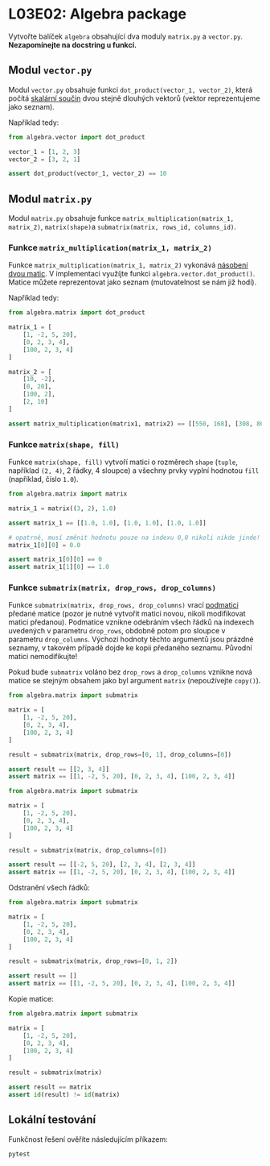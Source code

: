 # L03E02: Algebra package
Vytvořte balíček `algebra` obsahující dva moduly `matrix.py` a `vector.py`. **Nezapomínejte na docstring u funkcí.**

## Modul `vector.py`
Modul `vector.py` obsahuje funkci `dot_product(vector_1, vector_2)`, která počítá [skalární součin](https://www.matweb.cz/skalarni-soucin) dvou stejně dlouhých vektorů (vektor reprezentujeme jako seznam).

Například tedy:

```python
from algebra.vector import dot_product

vector_1 = [1, 2, 3]
vector_2 = [3, 2, 1]

assert dot_product(vector_1, vector_2) == 10
```

## Modul `matrix.py`
Modul `matrix.py` obsahuje funkce `matrix_multiplication(matrix_1, matrix_2)`, `matrix(shape)`a `submatrix(matrix, rows_id, columns_id)`.

### Funkce `matrix_multiplication(matrix_1, matrix_2)`
Funkce `matrix_multiplication(matrix_1, matrix_2)` vykonává [násobení dvou matic](https://cs.wikipedia.org/wiki/Násoben%C3%AD_matic). V implementaci využíjte funkci `algebra.vector.dot_product()`. Matice můžete reprezentovat jako seznam (mutovatelnost se nám již hodí).

Například tedy:

```python
from algebra.matrix import dot_product

matrix_1 = [
    [1, -2, 5, 20],
    [0, 2, 3, 4],
    [100, 2, 3, 4]
]

matrix_2 = [
    [10, -2],
    [0, 20],
    [100, 2],
    [2, 10]
]

assert matrix_multiplication(matrix1, matrix2) == [[550, 168], [308, 86], [1308, -114]]
```

### Funkce `matrix(shape, fill)`
Funkce `matrix(shape, fill)` vytvoří matici o rozměrech `shape` (`tuple`, například `(2, 4)`, 2 řádky, 4 sloupce) a všechny prvky vyplní hodnotou `fill` (například, číslo `1.0`).

```python
from algebra.matrix import matrix

matrix_1 = matrix((3, 2), 1.0)

assert matrix_1 == [[1.0, 1.0], [1.0, 1.0], [1.0, 1.0]]

# opatrně, musí změnit hodnotu pouze na indexu 0,0 nikoli nikde jinde!
matrix_1[0][0] = 0.0

assert matrix_1[0][0] == 0
assert matrix_1[1][0] == 1.0
```

### Funkce `submatrix(matrix, drop_rows, drop_columns)`
Funkce `submatrix(matrix, drop_rows, drop_columns)` vrací [podmatici](https://en.wikipedia.org/wiki/Matrix_(mathematics)#Submatrix) předané matice (pozor je nutné vytvořit matici novou, nikoli modifikovat matici předanou). Podmatice vznikne odebráním všech řádků na indexech uvedených v parametru `drop_rows`, obdobně potom pro sloupce v parametru `drop_columns`. Výchozí hodnoty těchto argumentů jsou prázdné seznamy, v takovém případě dojde ke kopii předaného seznamu. Původní matici nemodifikujte!

Pokud bude `submatrix` voláno bez `drop_rows` a `drop_columns` vznikne nová matice se stejným obsahem jako byl argument `matrix` (nepoužívejte `copy()`).

```python
from algebra.matrix import submatrix

matrix = [
    [1, -2, 5, 20],
    [0, 2, 3, 4],
    [100, 2, 3, 4]
]

result = submatrix(matrix, drop_rows=[0, 1], drop_columns=[0])

assert result == [[2, 3, 4]]
assert matrix == [[1, -2, 5, 20], [0, 2, 3, 4], [100, 2, 3, 4]]
```

```python
from algebra.matrix import submatrix

matrix = [
    [1, -2, 5, 20],
    [0, 2, 3, 4],
    [100, 2, 3, 4]
]

result = submatrix(matrix, drop_columns=[0])

assert result == [[-2, 5, 20], [2, 3, 4], [2, 3, 4]]
assert matrix == [[1, -2, 5, 20], [0, 2, 3, 4], [100, 2, 3, 4]]
```

Odstranění všech řádků:

```python
from algebra.matrix import submatrix

matrix = [
    [1, -2, 5, 20],
    [0, 2, 3, 4],
    [100, 2, 3, 4]
]

result = submatrix(matrix, drop_rows=[0, 1, 2])

assert result == []
assert matrix == [[1, -2, 5, 20], [0, 2, 3, 4], [100, 2, 3, 4]]
```

Kopie matice:

```python
from algebra.matrix import submatrix

matrix = [
    [1, -2, 5, 20],
    [0, 2, 3, 4],
    [100, 2, 3, 4]
]

result = submatrix(matrix)

assert result == matrix
assert id(result) != id(matrix)
```

## Lokální testování
Funkčnost řešení ověříte následujícím příkazem:

```bash
pytest
```

